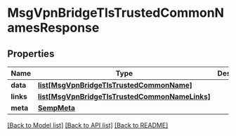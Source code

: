 # MsgVpnBridgeTlsTrustedCommonNamesResponse

## Properties
Name | Type | Description | Notes
------------ | ------------- | ------------- | -------------
**data** | [**list[MsgVpnBridgeTlsTrustedCommonName]**](MsgVpnBridgeTlsTrustedCommonName.md) |  | [optional] 
**links** | [**list[MsgVpnBridgeTlsTrustedCommonNameLinks]**](MsgVpnBridgeTlsTrustedCommonNameLinks.md) |  | [optional] 
**meta** | [**SempMeta**](SempMeta.md) |  | 

[[Back to Model list]](../README.md#documentation-for-models) [[Back to API list]](../README.md#documentation-for-api-endpoints) [[Back to README]](../README.md)


